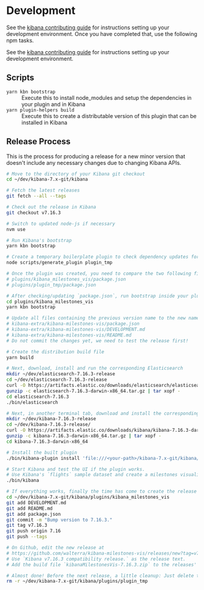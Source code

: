 # Development

See the [kibana contributing guide](https://github.com/elastic/kibana/blob/master/CONTRIBUTING.md) for instructions setting up your development environment. Once you have completed that, use the following npm tasks.

See the [kibana contributing guide](https://github.com/elastic/kibana/blob/master/CONTRIBUTING.md) for instructions setting up your development environment.

## Scripts

<dl>
  <dt><code>yarn kbn bootstrap</code></dt>
  <dd>Execute this to install node_modules and setup the dependencies in your plugin and in Kibana</dd>

  <dt><code>yarn plugin-helpers build</code></dt>
  <dd>Execute this to create a distributable version of this plugin that can be installed in Kibana</dd>
</dl>

## Release Process

This is the process for producing a release for a new minor version that doesn't include any necessary changes due to changing Kibana APIs.

```bash
# Move to the directory of your Kibana git checkout
cd ~/dev/kibana-7.x-git/kibana

# Fetch the latest releases
git fetch --all --tags

# Check out the release in Kibana
git checkout v7.16.3

# Switch to updated node-js if necessary
nvm use

# Run Kibana's bootstrap
yarn kbn bootstrap

# Create a temporary boilerplate plugin to check dependency updates for plugins
node scripts/generate_plugin plugin_tmp

# Once the plugin was created, you need to compare the two following files and if necessary update the dependencies in your `package.json`
# plugins/kibana_milestones_vis/package.json
# plugins/plugin_tmp/package.json

# After checking/updating `package.json`, run bootstrap inside your plugin's directory
cd plugins/kibana_milestones_vis
yarn kbn bootstrap

# Update all files containing the previous version name to the new name
# kibana-extra/kibana-milestones-vis/package.json
# kibana-extra/kibana-milestones-vis/DEVELOPMENT.md
# kibana-extra/kibana-milestones-vis/README.md
# Do not commit the changes yet, we need to test the release first!

# Create the distribution build file
yarn build

# Next, download, install and run the corresponding Elasticsearch
mkdir ~/dev/elasticsearch-7.16.3-release
cd ~/dev/elasticsearch-7.16.3-release
curl -O https://artifacts.elastic.co/downloads/elasticsearch/elasticsearch-7.16.3-darwin-x86_64.tar.gz
gunzip -c elasticsearch-7.16.3-darwin-x86_64.tar.gz | tar xopf -
cd elasticsearch-7.16.3
./bin/elasticsearch

# Next, in another terminal tab, download and install the corresponding Kibana release to test the build
mkdir ~/dev/kibana-7.16.3-release
cd ~/dev/kibana-7.16.3-release/
curl -O https://artifacts.elastic.co/downloads/kibana/kibana-7.16.3-darwin-x86_64.tar.gz
gunzip -c kibana-7.16.3-darwin-x86_64.tar.gz | tar xopf -
cd kibana-7.16.3-darwin-x86_64

# Install the built plugin
./bin/kibana-plugin install 'file:///<your-path>/kibana-7.x-git/kibana/plugins/kibana_milestones_vis/build/kibanaMilestonesVis-7.16.3.zip'

# Start Kibana and test the UI if the plugin works.
# Use Kibana's `flights` sample dataset and create a milestones visualization.
./bin/kibana

# If everything works, finally the time has come to create the release on Github.
cd ~/dev/kibana-7.x-git/kibana/plugins/kibana_milestones_vis
git add DEVELOPMENT.md
git add README.md
git add package.json
git commit -m "Bump version to 7.16.3."
git tag v7.16.3
git push origin 7.16
git push --tags

# On Github, edit the new release at
# https://github.com/walterra/kibana-milestones-vis/releases/new?tag=v7.16.3
# Use `Kibana v7.16.3 compatibility release.` as the release text.
# Add the build file `kibanaMilestonesVis-7.16.3.zip` to the releases' binaries.

# Almost done! Before the next release, a little cleanup: Just delete the temporary plugin you create so you can create another one for comparison for the next release.
rm -r ~/dev/kibana-7.x-git/kibana/plugins/plugin_tmp
```
